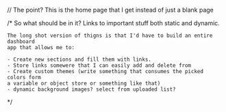// The point? This is the home page that I get instead of just a blank page

/* 
    So what should be in it?
    Links to important stuff both static and dynamic. 


    The long shot version of thigns is that I'd have to build an entire dashboard
    app that allows me to:

    - Create new sections and fill them with links.
    - Store links somewere that I can easily add and delete from
    - Create custom themes (write something that consumes the picked colors form 
    a variable or object store or something like that)
    - dynamic background images? select from uploaded list?

*/